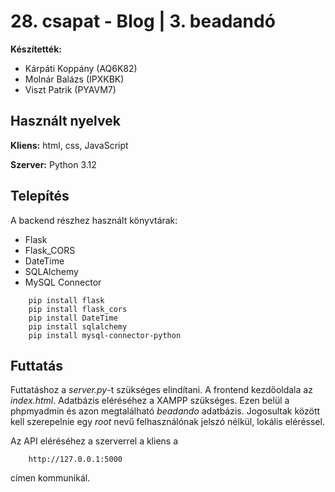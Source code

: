 # 28. csapat - Blog | 3. beadandó


**Készítették:**

- Kárpáti Koppány   (AQ6K82)
- Molnár Balázs     (IPXKBK)
- Viszt Patrik      (PYAVM7)

## Használt nyelvek

**Kliens:** html, css, JavaScript

**Szerver:** Python 3.12

## Telepítés

A backend részhez használt könyvtárak:
- Flask
- Flask_CORS
- DateTime 
- SQLAlchemy
- MySQL Connector

```shell
    pip install flask
    pip install flask_cors
    pip install DateTime
    pip install sqlalchemy
    pip install mysql-connector-python
```

## Futtatás

Futtatáshoz a *server.py*-t szükséges elindítani. A frontend kezdőoldala az *index.html*. Adatbázis eléréséhez a XAMPP szükséges. Ezen belül a phpmyadmin és azon megtalálható *beadando* adatbázis. Jogosultak között kell szerepelnie egy *root* nevű felhasználónak jelszó nélkül, lokális eléréssel.

Az API eléréséhez a szerverrel a kliens a
```url
    http://127.0.0.1:5000
```
címen kommunikál.
